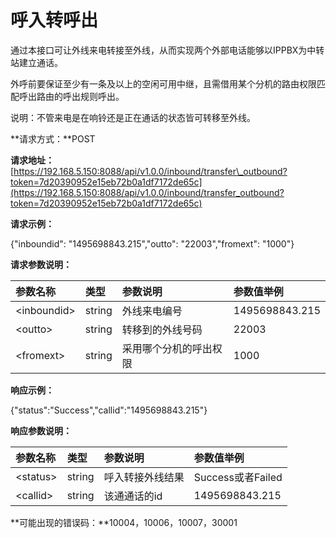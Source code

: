 # 呼入转呼出

通过本接口可让外线来电转接至外线，从而实现两个外部电话能够以IPPBX为中转站建立通话。

外呼前要保证至少有一条及以上的空闲可用中继，且需借用某个分机的路由权限匹配呼出路由的呼出规则呼出。

说明：不管来电是在响铃还是正在通话的状态皆可转移至外线。

**请求方式：**POST

**请求地址：**[https://192.168.5.150:8088/api/v1.0.0/inbound/transfer\_outbound?token=7d20390952e15eb72b0a1df7172de65c](https://192.168.5.150:8088/api/v1.0.0/inbound/transfer_outbound?token=7d20390952e15eb72b0a1df7172de65c)

**请求示例：**

{"inboundid": "1495698843.215","outto": "22003","fromext": "1000"}

**请求参数说明：**

| 参数名称 | 类型 | 参数说明 | 参数值举例 |
| :--- | :--- | :--- | :--- |
| &lt;inboundid&gt; | string | 外线来电编号 | 1495698843.215 |
| &lt;outto&gt; | string | 转移到的外线号码 | 22003 |
| &lt;fromext&gt; | string | 采用哪个分机的呼出权限 | 1000 |

**响应示例：**

{"status":"Success","callid":"1495698843.215"}

**响应参数说明：**

| 参数名称 | 类型 | 参数说明 | 参数值举例 |
| :--- | :--- | :--- | :--- |
| &lt;status&gt; | string | 呼入转接外线结果 | Success或者Failed |
| &lt;callid&gt; | string | 该通通话的id | 1495698843.215 |

**可能出现的错误码：**10004，10006，10007，30001

